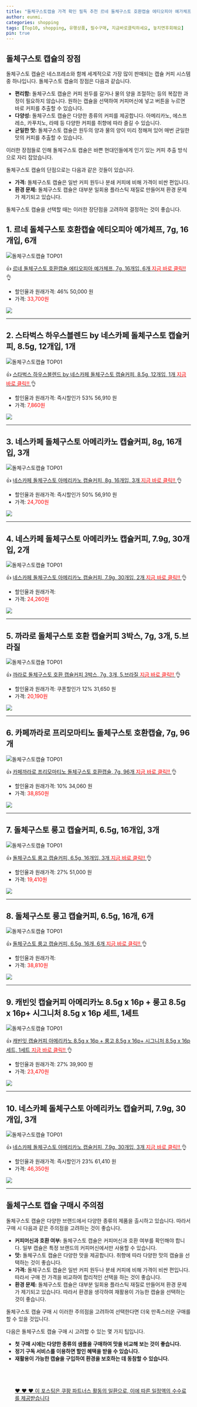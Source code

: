 ```yaml
---
title: "돌체구스토캡슐 가격 확인 필독 추천 르네 돌체구스토 호환캡슐 에티오피아 예가체프, 7g, 16개입, 6개 비교 장점 구매가이드"
author: eunmi.
categories: shopping
tags: [Top10, shopping, 유행상품, 필수구매, 지금바로클릭하세요, 놓치면후회해요]
pin: true
---
```

**<h2>돌체구스토 캡슐의 장점</h2>**

돌체구스토 캡슐은 네스프레소와 함께 세계적으로 가장 많이 판매되는 캡슐 커피 시스템 중 하나입니다. 돌체구스토 캡슐의 장점은 다음과 같습니다.

* **편리함:** 돌체구스토 캡슐은 커피 원두를 갈거나 물의 양을 조절하는 등의 복잡한 과정이 필요하지 않습니다. 원하는 캡슐을 선택하여 커피머신에 넣고 버튼을 누르면 바로 커피를 추출할 수 있습니다.
* **다양성:** 돌체구스토 캡슐은 다양한 종류의 커피를 제공합니다. 아메리카노, 에스프레소, 카푸치노, 라떼 등 다양한 커피를 취향에 따라 즐길 수 있습니다.
* **균일한 맛:** 돌체구스토 캡슐은 원두의 양과 물의 양이 미리 정해져 있어 매번 균일한 맛의 커피를 추출할 수 있습니다.

이러한 장점들로 인해 돌체구스토 캡슐은 바쁜 현대인들에게 인기 있는 커피 추출 방식으로 자리 잡았습니다.

돌체구스토 캡슐의 단점으로는 다음과 같은 것들이 있습니다.

* **가격:** 돌체구스토 캡슐은 일반 커피 원두나 분쇄 커피에 비해 가격이 비싼 편입니다.
* **환경 문제:** 돌체구스토 캡슐은 대부분 일회용 플라스틱 재질로 만들어져 환경 문제가 제기되고 있습니다.

돌체구스토 캡슐을 선택할 때는 이러한 장단점을 고려하여 결정하는 것이 좋습니다.

   

## 1. 르네 돌체구스토 호환캡슐 에티오피아 예가체프, 7g, 16개입, 6개

![돌체구스토캡슐 TOP01](https://thumbnail10.coupangcdn.com/thumbnails/remote/230x230ex/image/vendor_inventory/331c/6db11978565756f2bb49db7959f182bc9170be3ad2d6cd235214a65af4c5.jpg)


👍 [르네 돌체구스토 호환캡슐 에티오피아 예가체프, 7g, 16개입, 6개 <font color=red> 지금 바로 클릭!! </font> ](https://link.coupang.com/re/AFFSDP?lptag=AF3617701&subid=GithubCoopas&pageKey=303501712&traceid=V0-153&itemId=11945078801&vendorItemId=85434545475) 👌 


- 할인율과 원래가격: 46%  50,000   원
- 가격: <span style='color:red'>33,700원</span>

[![](/discount_price.png)](https://link.coupang.com/re/AFFSDP?lptag=AF3617701&subid=GithubCoopas&pageKey=303501712&traceid=V0-153&itemId=11945078801&vendorItemId=85434545475)

---


   

## 2. 스타벅스 하우스블렌드 by 네스카페 돌체구스토 캡슐커피, 8.5g, 12개입, 1개

![돌체구스토캡슐 TOP01](https://thumbnail7.coupangcdn.com/thumbnails/remote/230x230ex/image/retail/images/7355320587910114-fb6d4e15-8c17-40f2-8bed-3722aed0187e.jpg)


👍 [스타벅스 하우스블렌드 by 네스카페 돌체구스토 캡슐커피, 8.5g, 12개입, 1개 <font color=red> 지금 바로 클릭!! </font> ](https://link.coupang.com/re/AFFSDP?lptag=AF3617701&subid=GithubCoopas&pageKey=7312713922&traceid=V0-153&itemId=1030892240&vendorItemId=5479339866) 👌 


- 할인율과 원래가격: 즉시할인가 53%  56,910   원
- 가격: <span style='color:red'>7,860원</span>

[![](/discount_price.png)](https://link.coupang.com/re/AFFSDP?lptag=AF3617701&subid=GithubCoopas&pageKey=7312713922&traceid=V0-153&itemId=1030892240&vendorItemId=5479339866)

---


   

## 3. 네스카페 돌체구스토 아메리카노 캡슐커피, 8g, 16개입, 3개

![돌체구스토캡슐 TOP01](https://thumbnail10.coupangcdn.com/thumbnails/remote/230x230ex/image/vendor_inventory/059f/87345d01461e24ba6c7a9ce9e71ca25fe70021d8c65fdf923ab3d92e6ecc.jpg)


👍 [네스카페 돌체구스토 아메리카노 캡슐커피, 8g, 16개입, 3개 <font color=red> 지금 바로 클릭!! </font> ](https://link.coupang.com/re/AFFSDP?lptag=AF3617701&subid=GithubCoopas&pageKey=5541809729&traceid=V0-153&itemId=18853962404&vendorItemId=80672648881) 👌 


- 할인율과 원래가격: 즉시할인가 50%  56,910   원
- 가격: <span style='color:red'>24,700원</span>

[![](/discount_price.png)](https://link.coupang.com/re/AFFSDP?lptag=AF3617701&subid=GithubCoopas&pageKey=5541809729&traceid=V0-153&itemId=18853962404&vendorItemId=80672648881)

---


   

## 4. 네스카페 돌체구스토 아메리카노 캡슐커피, 7.9g, 30개입, 2개

![돌체구스토캡슐 TOP01](https://thumbnail10.coupangcdn.com/thumbnails/remote/230x230ex/image/retail/images/078709a8-59a5-48a8-b336-750e2f4777d18888100678977632697.png)


👍 [네스카페 돌체구스토 아메리카노 캡슐커피, 7.9g, 30개입, 2개 <font color=red> 지금 바로 클릭!! </font> ](https://link.coupang.com/re/AFFSDP?lptag=AF3617701&subid=GithubCoopas&pageKey=5541809729&traceid=V0-153&itemId=18037431293&vendorItemId=85191828000) 👌 


- 할인율과 원래가격: 
- 가격: <span style='color:red'>24,260원</span>

[![](/discount_price.png)](https://link.coupang.com/re/AFFSDP?lptag=AF3617701&subid=GithubCoopas&pageKey=5541809729&traceid=V0-153&itemId=18037431293&vendorItemId=85191828000)

---


   

## 5. 까라로 돌체구스토 호환 캡슐커피 3박스, 7g, 3개, 5.브라질

![돌체구스토캡슐 TOP01](https://thumbnail9.coupangcdn.com/thumbnails/remote/230x230ex/image/vendor_inventory/faef/c99cc2189af1364f22b1b3c43f3af6dae34f29218e1ddfa2be017f66bee5.jpg)


👍 [까라로 돌체구스토 호환 캡슐커피 3박스, 7g, 3개, 5.브라질 <font color=red> 지금 바로 클릭!! </font> ](https://link.coupang.com/re/AFFSDP?lptag=AF3617701&subid=GithubCoopas&pageKey=7299603495&traceid=V0-153&itemId=18676494292&vendorItemId=85644355224) 👌 


- 할인율과 원래가격: 쿠폰할인가 12%  31,650   원
- 가격: <span style='color:red'>20,190원</span>

[![](/discount_price.png)](https://link.coupang.com/re/AFFSDP?lptag=AF3617701&subid=GithubCoopas&pageKey=7299603495&traceid=V0-153&itemId=18676494292&vendorItemId=85644355224)

---


   

## 6. 카페까라로 프리모마티노 돌체구스토 호환캡슐, 7g, 96개

![돌체구스토캡슐 TOP01](https://thumbnail7.coupangcdn.com/thumbnails/remote/230x230ex/image/vendor_inventory/cc42/098ad96c8699376e186d05ffb3e1ef0221677ed491881bc9f8cda409a255.jpg)


👍 [카페까라로 프리모마티노 돌체구스토 호환캡슐, 7g, 96개 <font color=red> 지금 바로 클릭!! </font> ](https://link.coupang.com/re/AFFSDP?lptag=AF3617701&subid=GithubCoopas&pageKey=200337079&traceid=V0-153&itemId=19236488737&vendorItemId=86352868167) 👌 


- 할인율과 원래가격: 10%  34,060   원
- 가격: <span style='color:red'>38,850원</span>

[![](/discount_price.png)](https://link.coupang.com/re/AFFSDP?lptag=AF3617701&subid=GithubCoopas&pageKey=200337079&traceid=V0-153&itemId=19236488737&vendorItemId=86352868167)

---


   

## 7. 돌체구스토 룽고 캡슐커피, 6.5g, 16개입, 3개

![돌체구스토캡슐 TOP01](https://thumbnail6.coupangcdn.com/thumbnails/remote/230x230ex/image/retail/images/4ecc9b31-7998-4717-a7e0-cbfb68020a512068012324288180014.png)


👍 [돌체구스토 룽고 캡슐커피, 6.5g, 16개입, 3개 <font color=red> 지금 바로 클릭!! </font> ](https://link.coupang.com/re/AFFSDP?lptag=AF3617701&subid=GithubCoopas&pageKey=6413733332&traceid=V0-153&itemId=13765841013&vendorItemId=85322211702) 👌 


- 할인율과 원래가격: 27%  51,000   원
- 가격: <span style='color:red'>19,410원</span>

[![](/discount_price.png)](https://link.coupang.com/re/AFFSDP?lptag=AF3617701&subid=GithubCoopas&pageKey=6413733332&traceid=V0-153&itemId=13765841013&vendorItemId=85322211702)

---


   

## 8. 돌체구스토 룽고 캡슐커피, 6.5g, 16개, 6개

![돌체구스토캡슐 TOP01](https://thumbnail8.coupangcdn.com/thumbnails/remote/230x230ex/image/retail/images/7069771d-f765-4889-b940-ef9c92812d856693855607647678255.png)


👍 [돌체구스토 룽고 캡슐커피, 6.5g, 16개, 6개 <font color=red> 지금 바로 클릭!! </font> ](https://link.coupang.com/re/AFFSDP?lptag=AF3617701&subid=GithubCoopas&pageKey=6413733332&traceid=V0-153&itemId=18038385089&vendorItemId=85322216023) 👌 


- 할인율과 원래가격: 
- 가격: <span style='color:red'>38,810원</span>

[![](/discount_price.png)](https://link.coupang.com/re/AFFSDP?lptag=AF3617701&subid=GithubCoopas&pageKey=6413733332&traceid=V0-153&itemId=18038385089&vendorItemId=85322216023)

---


   

## 9. 캐빈잇 캡슐커피 아메리카노 8.5g x 16p + 룽고 8.5g x 16p+ 시그니처 8.5g x 16p 세트, 1세트

![돌체구스토캡슐 TOP01](https://thumbnail7.coupangcdn.com/thumbnails/remote/230x230ex/image/retail/images/5299076114877217-994d3790-ff46-4da0-b4df-2ab88a6be6c3.jpg)


👍 [캐빈잇 캡슐커피 아메리카노 8.5g x 16p + 룽고 8.5g x 16p+ 시그니처 8.5g x 16p 세트, 1세트 <font color=red> 지금 바로 클릭!! </font> ](https://link.coupang.com/re/AFFSDP?lptag=AF3617701&subid=GithubCoopas&pageKey=7460797585&traceid=V0-153&itemId=19445895619&vendorItemId=75741850838) 👌 


- 할인율과 원래가격: 27%  39,900   원
- 가격: <span style='color:red'>23,470원</span>

[![](/discount_price.png)](https://link.coupang.com/re/AFFSDP?lptag=AF3617701&subid=GithubCoopas&pageKey=7460797585&traceid=V0-153&itemId=19445895619&vendorItemId=75741850838)

---


   

## 10. 네스카페 돌체구스토 아메리카노 캡슐커피, 7.9g, 30개입, 3개

![돌체구스토캡슐 TOP01](https://thumbnail9.coupangcdn.com/thumbnails/remote/230x230ex/image/retail/images/77c59ebf-8927-4338-ae1c-b56601c73f115005536876450552610.png)


👍 [네스카페 돌체구스토 아메리카노 캡슐커피, 7.9g, 30개입, 3개 <font color=red> 지금 바로 클릭!! </font> ](https://link.coupang.com/re/AFFSDP?lptag=AF3617701&subid=GithubCoopas&pageKey=5541809729&traceid=V0-153&itemId=18037433787&vendorItemId=85191830389) 👌 


- 할인율과 원래가격: 즉시할인가 23%  61,410   원
- 가격: <span style='color:red'>46,350원</span>

[![](/discount_price.png)](https://link.coupang.com/re/AFFSDP?lptag=AF3617701&subid=GithubCoopas&pageKey=5541809729&traceid=V0-153&itemId=18037433787&vendorItemId=85191830389)

---
**<h2>돌체구스토 캡슐 구매시 주의점</h2>**

돌체구스토 캡슐은 다양한 브랜드에서 다양한 종류의 제품을 출시하고 있습니다. 따라서 구매 시 다음과 같은 주의점을 고려하는 것이 좋습니다.

* **커피머신과 호환 여부:** 돌체구스토 캡슐은 커피머신과 호환 여부를 확인해야 합니다. 일부 캡슐은 특정 브랜드의 커피머신에서만 사용할 수 있습니다.
* **맛:** 돌체구스토 캡슐은 다양한 맛을 제공합니다. 취향에 따라 다양한 맛의 캡슐을 선택하는 것이 좋습니다.
* **가격:** 돌체구스토 캡슐은 일반 커피 원두나 분쇄 커피에 비해 가격이 비싼 편입니다. 따라서 구매 전 가격을 비교하여 합리적인 선택을 하는 것이 좋습니다.
* **환경 문제:** 돌체구스토 캡슐은 대부분 일회용 플라스틱 재질로 만들어져 환경 문제가 제기되고 있습니다. 따라서 환경을 생각하여 재활용이 가능한 캡슐을 선택하는 것이 좋습니다.

돌체구스토 캡슐 구매 시 이러한 주의점을 고려하여 선택한다면 더욱 만족스러운 구매를 할 수 있을 것입니다.

다음은 돌체구스토 캡슐 구매 시 고려할 수 있는 몇 가지 팁입니다.

* **첫 구매 시에는 다양한 종류의 샘플을 구매하여 맛을 비교해 보는 것이 좋습니다.**
* **정기 구독 서비스를 이용하면 할인 혜택을 받을 수 있습니다.**
* **재활용이 가능한 캡슐을 구입하여 환경을 보호하는 데 동참할 수 있습니다.**<br><br><br><br><br> [ ❤ ❤ ❤ 이 포스팅은 쿠팡 파트너스 활동의 일환으로, 이에 따른 일정액의 수수료를 제공받습니다](https://link.coupang.com/a/bcEFyh)